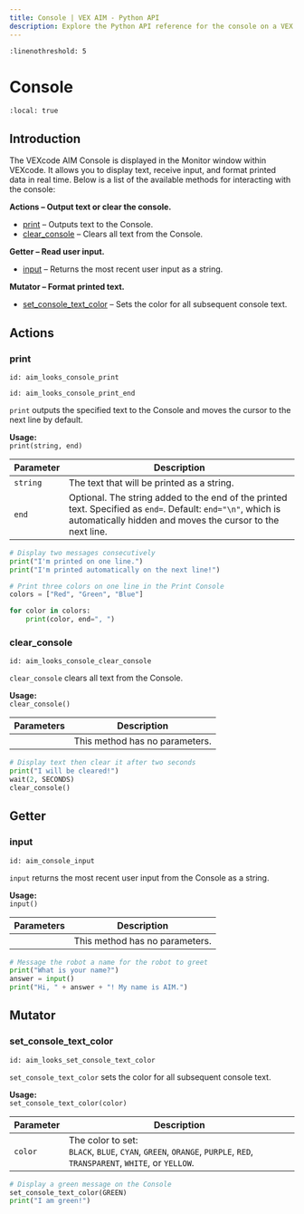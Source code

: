 ```yaml
---
title: Console | VEX AIM - Python API
description: Explore the Python API reference for the console on a VEX AIM Coding Robot. Find detailed descriptions for methods, parameters, and usage examples to output and input information on the Console.
---
```


```{highlight} python
:linenothreshold: 5
```

# Console

```{contents}
:local: true
```

<!-- Complete
<div class="completeCallout bg-success">
    <h3 class="text-white"><svg xmlns="http://www.w3.org/2000/svg" width="2em" height="2em" viewBox="0 0 24 24"
            fill="none" stroke="currentColor" stroke-width="2" stroke-linecap="round" stroke-linejoin="round"
            class="text-white">
            <polyline points="20 6 9 17 4 12"></polyline>
        </svg>
        Complete</h3>
</div> -->

<!-- In Progress
<div class="inProgressCallout bg-warning">
    <h3 class="text-black"><svg class="inline me-2 mb-1 text-lg text-black" width="2em" height="2em" viewBox="0 0 72 72"
            fill="none" xmlns="http://www.w3.org/2000/svg">
            <g clip-path="url(#clip0_40_48064)">
                <path
                    d="M24 27C24 25.3431 25.3431 24 27 24H45C46.6569 24 48 25.3431 48 27C48 28.6569 46.6569 30 45 30H27C25.3431 30 24 28.6569 24 27Z"
                    fill="currentColor"></path>
                <path
                    d="M24 39C24 37.3431 25.3431 36 27 36H39C40.6569 36 42 37.3431 42 39C42 40.6569 40.6569 42 39 42H27C25.3431 42 24 40.6569 24 39Z"
                    fill="currentColor"></path>
                <path fill-rule="evenodd" clip-rule="evenodd"
                    d="M12 18C12 13.0294 16.0294 9 21 9H51C55.9706 9 60 13.0294 60 18V54C60 58.9706 55.9706 63 51 63H21C16.0294 63 12 58.9706 12 54V18ZM21 15H51C52.6569 15 54 16.3431 54 18V54C54 55.6569 52.6569 57 51 57H21C19.3431 57 18 55.6569 18 54V18C18 16.3431 19.3431 15 21 15Z"
                    fill="currentColor"></path>
            </g>
            <defs>
                <clipPath id="clip0_40_48064">
                    <rect width="72" height="72" fill="white"></rect>
                </clipPath>
            </defs>
        </svg>In Progress</h3>
</div> -->

## Introduction

The VEXcode AIM Console is displayed in the Monitor window within VEXcode. It allows you to display text, receive input, and format printed data in real time. Below is a list of the available methods for interacting with the console:

**Actions – Output text or clear the console.**  
- [print](#print) – Outputs text to the Console.  
- [clear_console](#clear_console) – Clears all text from the Console.  

**Getter – Read user input.**  
- [input](#input) – Returns the most recent user input as a string.  

**Mutator – Format printed text.**  
- [set_console_text_color](#set_console_text_color) – Sets the color for all subsequent console text.  


## Actions

### print

```{vexcode}
id: aim_looks_console_print
```
```{vexcode}
id: aim_looks_console_print_end
```

`print` outputs the specified text to the Console and moves the cursor to the next line by default.

**Usage:**<br>
`print(string, end)`

| Parameter      | Description |
|--------------|-------------|
| `string` | The text that will be printed as a string. |
| `end` | Optional. The string added to the end of the printed text. Specified as `end=`. Default: `end="\n"`, which is automatically hidden and moves the cursor to the next line. |

```python
# Display two messages consecutively
print("I'm printed on one line.")
print("I'm printed automatically on the next line!")
```

<!-- ![Displays the two messages being displayed consecutively in the Print Console.](/_static/img/Print_console/print_console_1.png) -->

```python
# Print three colors on one line in the Print Console
colors = ["Red", "Green", "Blue"]

for color in colors:
    print(color, end=", ")
```

<!-- ![Displays three colors being printed one after the other on one line.](/_static/img/Print_console/print_console_2.png) -->

### clear_console

```{vexcode}
id: aim_looks_console_clear_console
```

`clear_console` clears all text from the Console.

**Usage:**<br>
`clear_console()`

| Parameters | Description |
|:-|--|
|  | This method has no parameters. |

```python
# Display text then clear it after two seconds
print("I will be cleared!")
wait(2, SECONDS)
clear_console()
```

## Getter

### input

```{vexcode}
id: aim_console_input
```

`input` returns the most recent user input from the Console as a string.

**Usage:**<br>
`input()`

| Parameters | Description |
|:-|--|
|  | This method has no parameters. |

```python
# Message the robot a name for the robot to greet
print("What is your name?")
answer = input()
print("Hi, " + answer + "! My name is AIM.")
```

<!-- ![Displays a greeting as the robot greets VEX, as VEX was the name used in the input.](/_static/img/Print_console/input.png) -->

## Mutator

### set_console_text_color

```{vexcode}
id: aim_looks_set_console_text_color
```

`set_console_text_color` sets the color for all subsequent console text.

**Usage:**<br>
`set_console_text_color(color)`

| Parameter      | Description |
|--------------|-------------|
| `color` | The color to set:<br>`BLACK`, `BLUE`, `CYAN`, `GREEN`, `ORANGE`, `PURPLE`, `RED`, `TRANSPARENT`, `WHITE`, or `YELLOW`. |

```python
# Display a green message on the Console
set_console_text_color(GREEN)
print("I am green!")
```

<!-- ![Displays a message with green text.](/_static/img/Print_console/set_console_text_color.png) -->